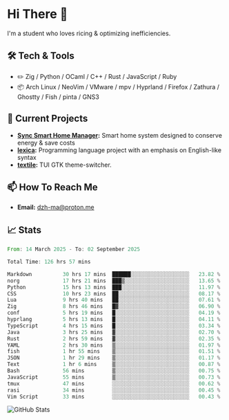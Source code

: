 # Hi There 👋
I'm a student who loves ricing & optimizing inefficiencies.
## 🛠️ Tech & Tools
- ✏️  Zig / Python / OCaml / C++ / Rust / JavaScript / Ruby
- 📦 Arch Linux / NeoVim / VMware / mpv / Hyprland / Firefox / Zathura / Ghostty / Fish / pinta / GNS3
## 🔭 Current Projects
- **[Sync Smart Home Manager](https://github.com/dzh-ma/sync):** Smart home system designed to conserve energy & save costs
- **[lexica](https://github.com/dzh-ma/lexica):** Programming language project with an emphasis on English-like syntax
- **[textile](https://github.com/dzh-ma/textile):** TUI GTK theme-switcher.
## 📫 How To Reach Me
- **Email:** [dzh-ma@proton.me](mailto:dzh-ma@proton.me)
## 📈 Stats
<!--START_SECTION:waka-->

```rust
From: 14 March 2025 - To: 02 September 2025

Total Time: 126 hrs 57 mins

Markdown          30 hrs 17 mins  ██████░░░░░░░░░░░░░░░░░░░   23.82 %
norg              17 hrs 21 mins  ███▒░░░░░░░░░░░░░░░░░░░░░   13.65 %
Python            15 hrs 13 mins  ███░░░░░░░░░░░░░░░░░░░░░░   11.97 %
CSS               10 hrs 23 mins  ██░░░░░░░░░░░░░░░░░░░░░░░   08.17 %
Lua               9 hrs 40 mins   ██░░░░░░░░░░░░░░░░░░░░░░░   07.61 %
Zig               8 hrs 46 mins   █▓░░░░░░░░░░░░░░░░░░░░░░░   06.90 %
conf              5 hrs 19 mins   █░░░░░░░░░░░░░░░░░░░░░░░░   04.19 %
hyprlang          5 hrs 13 mins   █░░░░░░░░░░░░░░░░░░░░░░░░   04.11 %
TypeScript        4 hrs 15 mins   █░░░░░░░░░░░░░░░░░░░░░░░░   03.34 %
Java              3 hrs 25 mins   ▓░░░░░░░░░░░░░░░░░░░░░░░░   02.70 %
Rust              2 hrs 59 mins   ▓░░░░░░░░░░░░░░░░░░░░░░░░   02.35 %
YAML              2 hrs 30 mins   ▒░░░░░░░░░░░░░░░░░░░░░░░░   01.97 %
fish              1 hr 55 mins    ▒░░░░░░░░░░░░░░░░░░░░░░░░   01.51 %
JSON              1 hr 29 mins    ▒░░░░░░░░░░░░░░░░░░░░░░░░   01.17 %
Text              1 hr 6 mins     ▒░░░░░░░░░░░░░░░░░░░░░░░░   00.87 %
Bash              56 mins         ▒░░░░░░░░░░░░░░░░░░░░░░░░   00.75 %
JavaScript        55 mins         ▒░░░░░░░░░░░░░░░░░░░░░░░░   00.73 %
tmux              47 mins         ░░░░░░░░░░░░░░░░░░░░░░░░░   00.62 %
rasi              34 mins         ░░░░░░░░░░░░░░░░░░░░░░░░░   00.45 %
Vim Script        33 mins         ░░░░░░░░░░░░░░░░░░░░░░░░░   00.43 %
```

<!--END_SECTION:waka-->

![GitHub Stats](https://github-readme-stats.vercel.app/api?username=dzh-ma&show_icons=true&theme=transparent)
